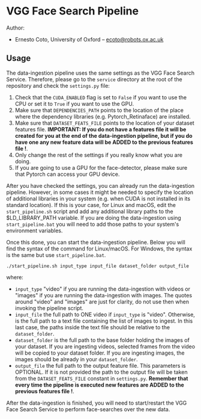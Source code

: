 VGG Face Search Pipeline
========================

Author:

 + Ernesto Coto, University of Oxford – <ecoto@robots.ox.ac.uk>

Usage
-----

The data-ingestion pipeline uses the same settings as the VGG Face Search Service. Therefore, please go to the `service` directory at the root of the repository and check the `settings.py` file:

 1. Check that the `CUDA_ENABLED` flag is set to `False` if you want to use the CPU or set it to `True` if you want to use the GPU.
 2. Make sure that `DEPENDENCIES_PATH` points to the location of the place where the dependency libraries (e.g. Pytorch_Retinaface) are installed.
 3. Make sure that `DATASET_FEATS_FILE` points to the location of your dataset features file. **IMPORTANT: If you do not have a features file it will be created for you at the end of the data-ingestion pipeline, but if you do have one any new feature data will be ADDED to the previous features file !**.
 4. Only change the rest of the settings if you really know what you are doing.
 5. If you are going to use a GPU for the face-detector, please make sure that Pytorch can access your GPU device.

After you have checked the settings, you can already run the data-ingestion pipeline. However, in some cases it might be needed to specify the location of additional libraries in your system (e.g. when CUDA is not installed in its standard location). If this is your case, for Linux and macOS, edit the `start_pipeline.sh` script and add any additional library paths to the $LD_LIBRARY_PATH variable. If you are doing the data-ingestion using `start_pipeline.bat` you will need to add those paths to your system's environment variables.

Once this done, you can start the data-ingestion pipeline. Below you will find the syntax of the command for Linux/macOS. For Windows, the syntax is the same but use `start_pipeline.bat`.

    ./start_pipeline.sh input_type input_file dataset_folder output_file

where:

 + `input_type` "video" if you are running the data-ingestion with videos or "images" if you are running the data-ingestion with images. The quotes around "video" and "images" are just for clarity, do not use then when invoking the pipeline script.
 + `input_file` the full path to ONE video if `input_type` is "video". Otherwise, is the full path to a text file containing the list of images to ingest. In this last case, the paths inside the text file should be relative to the `dataset_folder`.
 + `dataset_folder` is the full path to the base folder holding the images of your dataset. If you are ingesting videos, selected frames from the video will be copied to your dataset folder. If you are ingesting images, the images should be already in your `dataset_folder`.
 + `output_file` the full path to the output feature file. This parameters is OPTIONAL. If it is not provided the path to the output file will be taken from the `DATASET_FEATS_FILE` constant in `settings.py`. **Remember that every time the pipeline is executed new features are ADDED to the previous features file !**.

After the data-ingestion is finished, you will need to start/restart the VGG Face Search Service to perform face-searches over the new data.
